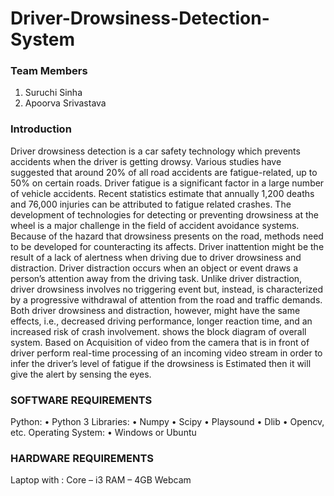 # Driver-Drowsiness-Detection-System
### Team Members
1. Suruchi Sinha
2. Apoorva Srivastava

### Introduction
Driver drowsiness detection is a car safety technology which prevents accidents when the driver is getting drowsy. Various studies have suggested that around 20% of all road accidents are fatigue-related, up to 50% on certain roads. Driver fatigue is a significant factor in a large number of vehicle accidents. Recent statistics estimate that annually 1,200 deaths and 76,000 injuries can be attributed to fatigue related crashes. The development of technologies for detecting or preventing drowsiness at the wheel is a major challenge in the field of accident avoidance systems. Because of the hazard that drowsiness presents on the road, methods need to be developed for counteracting its affects. Driver inattention might be the result of a lack of alertness when driving due to driver drowsiness and distraction. Driver distraction occurs when an object or event draws a person’s attention away from the driving task. Unlike driver distraction, driver drowsiness involves no triggering event but, instead, is characterized by a progressive withdrawal of attention from the road and traffic demands. Both driver drowsiness and distraction, however, might have the same effects, i.e., decreased driving performance, longer reaction time, and an increased risk of crash involvement. shows the block diagram of overall system. Based on Acquisition of video from the camera that is in front of driver perform real-time processing of an incoming video stream in order to infer the driver’s level of fatigue if the drowsiness is Estimated then it will give the alert by sensing the eyes.

### SOFTWARE REQUIREMENTS
Python:
• Python 3 
Libraries: 
• Numpy 
• Scipy 
• Playsound 
• Dlib 
• Opencv, etc. 
Operating System: 
• Windows or Ubuntu 

### HARDWARE REQUIREMENTS
Laptop with :
Core – i3
RAM – 4GB
Webcam



